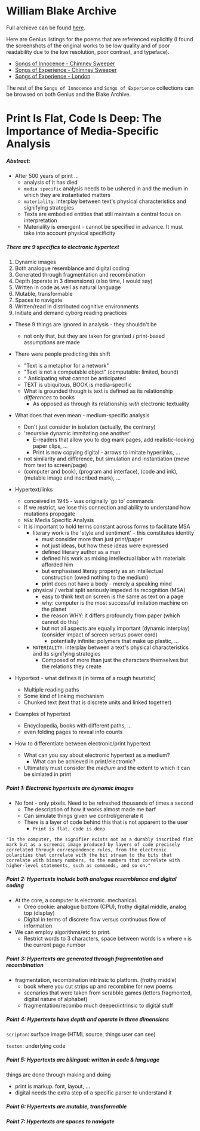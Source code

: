 # William Blake Archive

Full archieve can be found [here](http://www.blakearchive.org/blake/).

Here are Genius listings for the poems that are referenced explicitly (I found the screenshots of the original works to be low quality and of poor readability due to the low resolution, poor contrast, and typeface).

- [Songs of Innocence - Chimney Sweeper](http://genius.com/William-blake-the-chimney-sweeper-songs-of-innocence-annotated)
- [Songs of Experience - Chimney Sweeper](http://genius.com/William-blake-the-chimney-sweeper-songs-of-experience-annotated)
- [Songs of Experience - London](http://genius.com/William-blake-london-annotated)

The rest of the `Songs of Innocence` and `Songs of Experience` collections can be browsed on both Genius and the Blake Archive.

# Print Is Flat, Code Is Deep: The Importance of Media-Specific Analysis

##### Abstract:

- After 500 years of print ...
  - analysis of it has died
  - `media specific` analysis needs to be ushered in and the medium in which they are instantiated matters
  - `materiality`: interplay between text's physical characteristics and signifying strategies
  - Texts are embodied entities that still maintain a central focus on interpretation
  - Materiality is emergent - cannot be specified in advance. It must take into account physical specificity

##### There are 9 specifics to electronic hypertext

1. Dynamic images
2. Both analogue resemblance and digital coding
3. Generated through fragmentation and recombination
4. Depth (operate in 3 dimensions) (also time, I would say)
5. Written in code as well as natural language
6. Mutable, transformable
7. Spaces to navigate
8. Written/read in distributed cognitive environments
9. Initiate and demand cyborg reading practices

- These 9 things are ignored in analysis - they shouldn't be
  - not only that, but they are taken for granted / print-based assumptions are made

- There were people predicting this shift
  - "Text is a metaphor for a network"
  - "Text is not a computable object" (computable: limited, bound)
  - ^ Anticipating what cannot be anticipated 
  - TEXT is ubiquitous, BOOK is media-specific
  - What is grounded though is text is defined as its relationship _differences_ to books
    - As opposed as through its relationship _with_ electronic textuality

- What does that even mean - medium-specific analysis
  - Don't just consider in isolation (actually, the contrary)
  - 'recursive dynamic immitating one another'
    - E-readers that allow you to dog mark pages, add realistic-looking paper clips, ...
    - Print is now copying digital - arrows to imitate hyperlinks, ...
  - not similarity and difference, but simulation and instantiation (move from text to screen/page)
  - (computer and book), (program and interface), (code and ink), (mutable image and inscribed mark), ...

- Hypertext/links
  - conceived in 1945 - was originally 'go to' commands
  - If we restrict, we lose this connection and ability to understand how mutations propogate
  - `MSA`: Media Specific Analysis
  - It is important to hold terms constant across forms to facilitate MSA
    - literary work is the 'style and sentiment' - this constitutes identity
      - must consider more than just print/paper
      - not just ideas, but how these ideas were expressed
      - defined literary author as a man 
      - defined his work as mixing intellectual labor with materials afforded him
      - but emphasised literay property as an intellectual construction (owed nothing to the medium)
      - print does not have a body - merely a speaking mind
    - physical / verbal split seriously impeded its recognition (MSA)
      - easy to think text on screen is the same as text on a page
      - why: computer is the most successful imitation machine on the planet
      - the reason WHY: it differs profoundly from paper (which cannot do this)
      - but not all aspects are equally important (dynamic interplay) (consider impact of screen versus power cord)
        - potentially infinite: polymers that make up plastic, ...
    - `MATERIALITY`: interplay between a text's physical characteristics and its signifying strategies
      - Composed of more than just the characters themselves but the relations they create

- Hypertext - what defines it (in terms of a rough heuristic)
  - Multiple reading paths
  - Some kind of linking mechanism
  - Chunked text (text that is discrete units and linked together)

- Examples of hypertext
  - Encyclopedia, books with different paths, ...
  - even folding pages to reveal info counts

- How to differentiate between electronic/print hypertext
  - What can you say about electronic hypertext as a medium?
    - What can be achieved in print/electronic?
  - Ultimately must consider the *medium* and the extent to which it can be simlated in print

##### Point 1: Electronic hypertexts are dynamic images

- No font - only pixels. Need to be refreshed thousands of times a second
  - The description of how it works almost made me barf
  - Can simulate things given we control/generate it 
  - There is a layer of code behind this that is not apparent to the user
    - `Print is flat, code is deep`

`"In the computer, the signifier exists not as a durably inscribed flat mark
but as a screenic image produced by layers of code precisely correlated
through correspondence rules, from the electronic polarities that correlate
with the bit stream to the bits that correlate with binary numbers,
to the numbers that correlate with higher-level statements, such as commands,
and so on."`

##### Point 2: Hypertexts include both analogue resemblance and digital coding

- At the core, a computer is electronic. mechanical.
  - Oreo cookie: analogue bottom (CPU), frothy digital middle, analog top (display) 
  - Digital in terms of discrete flow versus continuous flow of information
- We can employ algorithms/etc to print.
  - Restrict words to 3 characters, space between words is `n` where `n` is the current page number

##### Point 3: Hypertexts are generated through fragmentation and recombination

- fragmentation, recombination intrinsic to platform. (frothy middle)
  - book where you cut strips up and recombine for new poems
  - scenarios that were taken from scrabble games (letters fragmented, digital nature of alphabet)
  - fragmentation/recombo much deeper/intrinsic to digital stuff

##### Point 4: Hypertexts have depth and operate in three dimensions

`scripton`: surface image (HTML source, things user can see)

`texton`: underlying code

##### Point 5: Hypertexts are bilingual: written in code & language

things are done through making and doing
  - print is markup. font, layout, ...
  - digital needs the extra step of a specific parser to understand it

##### Point 6: Hypertexts are mutable, transformable

##### Point 7: Hypertexts are spaces to navigate


